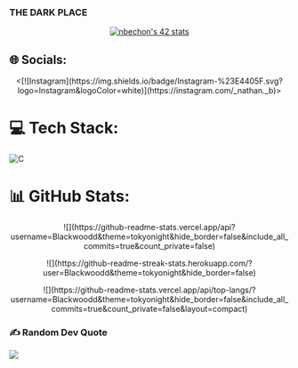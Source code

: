 ### THE DARK PLACE

<p align="center"> <a href="https://github.com/JaeSeoKim/badge42"><img src="https://badge42.vercel.app/api/v2/clfvaiqx8000608l6g6y0npcu/stats?cursusId=21&coalitionId=47" alt="nbechon's 42 stats" /></a>

## 🌐 Socials:
<p align="center"> <[![Instagram](https://img.shields.io/badge/Instagram-%23E4405F.svg?logo=Instagram&logoColor=white)](https://instagram.com/_nathan._b)> 

# 💻 Tech Stack:
![C](https://img.shields.io/badge/c-%2300599C.svg?style=for-the-badge&logo=c&logoColor=white)
# 📊 GitHub Stats:
<p align="center"> ![](https://github-readme-stats.vercel.app/api?username=Blackwoodd&theme=tokyonight&hide_border=false&include_all_commits=true&count_private=false)<br/>
<p align="center"> ![](https://github-readme-streak-stats.herokuapp.com/?user=Blackwoodd&theme=tokyonight&hide_border=false)<br/>
<p align="center"> ![](https://github-readme-stats.vercel.app/api/top-langs/?username=Blackwoodd&theme=tokyonight&hide_border=false&include_all_commits=true&count_private=false&layout=compact)

### ✍️ Random Dev Quote
![](https://quotes-github-readme.vercel.app/api?type=horizontal&theme=tokyonight)

<!-- Proudly created with GPRM ( https://gprm.itsvg.in ) -->
